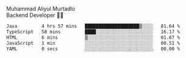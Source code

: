 Muhammad Aliyul Murtadlo
<br>
Backend Developer 👨‍💻
<br>
<!--START_SECTION:waka-->

```txt
Java         4 hrs 57 mins   ████████████████████▒░░░░   81.64 %
TypeScript   58 mins         ████░░░░░░░░░░░░░░░░░░░░░   16.17 %
HTML         6 mins          ▒░░░░░░░░░░░░░░░░░░░░░░░░   01.67 %
JavaScript   1 min           ░░░░░░░░░░░░░░░░░░░░░░░░░   00.51 %
YAML         0 secs          ░░░░░░░░░░░░░░░░░░░░░░░░░   00.00 %
```

<!--END_SECTION:waka-->
